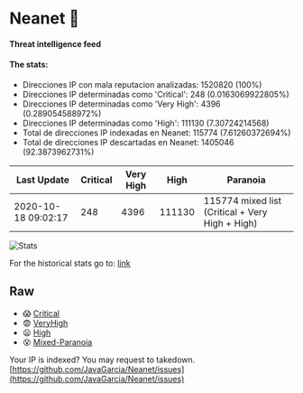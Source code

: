# Neanet :hocho:
#### Threat intelligence feed
#### The stats:

- Direcciones IP con mala reputacion analizadas: 1520820 (100%)
- Direcciones IP determinadas como 'Critical':  248 (0.0163069922805%)
- Direcciones IP determinadas como 'Very High':  4396 (0.289054588972%)
- Direcciones IP determinadas como 'High':  111130 (7.30724214568)
- Total de direcciones IP indexadas en Neanet:  115774 (7.61260372694%)
- Total de direcciones IP descartadas en Neanet:  1405046 (92.3873962731%)

| Last Update | Critical | Very High | High | Paranoia |
| --- | --- | --- | --- | --- |
| 2020-10-18 09:02:17 | 248 | 4396 | 111130 | 115774 mixed list (Critical + Very High + High)|

![Stats](https://docs.google.com/spreadsheets/d/e/2PACX-1vSnaNMIXVabIpDJjufMlzH7poXnshF3mgd8Is1g9ytUEzVsP5my4Trn8f-xkoLLQ38xpL3HtmUexLo6/pubchart?oid=501124687&format=image)

For the historical stats go to: [link](/stats.csv)
## Raw
- :scream: [Critical](https://raw.githubusercontent.com/JavaGarcia/Neanet/master/blacklists/neanet_critical.txt)
- :fearful: [VeryHigh](https://raw.githubusercontent.com/JavaGarcia/Neanet/master/blacklists/neanet_veryHigh.txtt)
- :frowning: [High](https://raw.githubusercontent.com/JavaGarcia/Neanet/master/blacklists/neanet_high.txt)
- :dizzy_face: [Mixed-Paranoia](https://raw.githubusercontent.com/JavaGarcia/Neanet/master/blacklists/neanet_all.txt)


Your IP is indexed? You may request to takedown. [https://github.com/JavaGarcia/Neanet/issues](https://github.com/JavaGarcia/Neanet/issues)




















































































































































































































































































































































































































































































































































































































































































































































































































































































































































































































































































































































































































































































































































































































































































































































